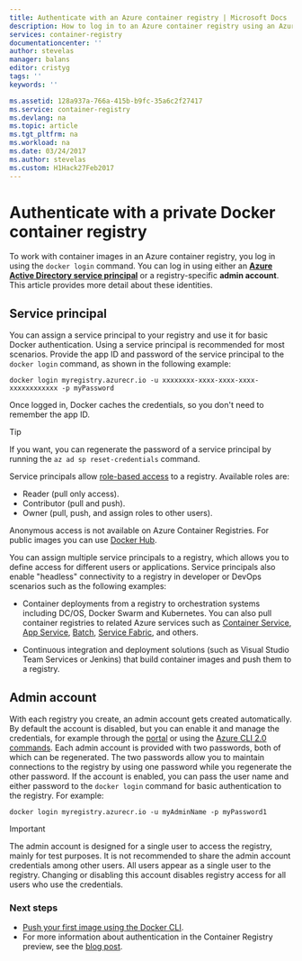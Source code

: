 ```yaml
---
title: Authenticate with an Azure container registry | Microsoft Docs
description: How to log in to an Azure container registry using an Azure Active Directory service principal or an admin account
services: container-registry
documentationcenter: ''
author: stevelas
manager: balans
editor: cristyg
tags: ''
keywords: ''

ms.assetid: 128a937a-766a-415b-b9fc-35a6c2f27417
ms.service: container-registry
ms.devlang: na
ms.topic: article
ms.tgt_pltfrm: na
ms.workload: na
ms.date: 03/24/2017
ms.author: stevelas
ms.custom: H1Hack27Feb2017
---
```

# Authenticate with a private Docker container registry
To work with container images in an Azure container registry, you log in using the `docker login` command. You can log in using either an **[Azure Active Directory service principal](../active-directory/active-directory-application-objects.md)** or a registry-specific **admin account**. This article provides more detail about these identities.

## Service principal

You can assign a service principal to your registry and use it for basic Docker authentication. Using a service principal is recommended for most scenarios. Provide the app ID and password of the service principal to the `docker login` command, as shown in the following example:

```
docker login myregistry.azurecr.io -u xxxxxxxx-xxxx-xxxx-xxxx-xxxxxxxxxxxx -p myPassword
```

Once logged in, Docker caches the credentials, so you don't need to remember the app ID.

> [!TIP]
> If you want, you can regenerate the password of a service principal by running the `az ad sp reset-credentials` command.
>

Service principals allow [role-based access](../active-directory/role-based-access-control-configure.md) to a registry. Available roles are:
  * Reader (pull only access).
  * Contributor (pull and push).
  * Owner (pull, push, and assign roles to other users).

Anonymous access is not available on Azure Container Registries. For public images you can use [Docker Hub](https://docs.docker.com/docker-hub/).

You can assign multiple service principals to a registry, which allows you to define access for different users or applications. Service principals also enable "headless" connectivity to a registry in developer or DevOps scenarios such as the following examples:

  * Container deployments from a registry to orchestration systems including DC/OS, Docker Swarm and Kubernetes. You can also pull container registries to related Azure services such as [Container Service](../container-service/index.yml), [App Service](../app-service/index.yml), [Batch](../batch/index.md), [Service Fabric](/azure/service-fabric/), and others.

  * Continuous integration and deployment solutions (such as Visual Studio Team Services or Jenkins) that build container images and push them to a registry.


## Admin account
With each registry you create, an admin account gets created automatically. By default the account is disabled, but you can enable it and manage the credentials, for example through the [portal](container-registry-get-started-portal.md#create-a-container-registry) or using the [Azure CLI 2.0 commands](container-registry-get-started-azure-cli.md#create-a-container-registry). Each admin account is provided with two passwords, both of which can be regenerated. The two passwords allow you to maintain connections to the registry by using one password while you regenerate the other password. If the account is enabled, you can pass the user name and either password to the `docker login` command for basic authentication to the registry. For example:

```
docker login myregistry.azurecr.io -u myAdminName -p myPassword1
```

> [!IMPORTANT]
> The admin account is designed for a single user to access the registry, mainly for test purposes. It is not recommended to share the admin account credentials among other users. All users appear as a single user to the registry. Changing or disabling this account disables registry access for all users who use the credentials.
>

### Next steps
* [Push your first image using the Docker CLI](container-registry-get-started-docker-cli.md).
* For more information about authentication in the Container Registry preview, see the [blog post](https://blogs.msdn.microsoft.com/stevelasker/2016/11/17/azure-container-registry-user-accounts/).
